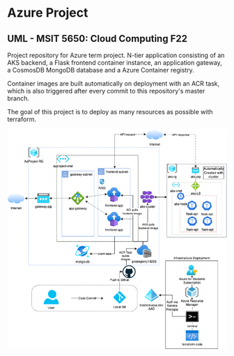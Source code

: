 # Azure Project
## UML - MSIT 5650: Cloud Computing F22

Project repository for Azure term project. N-tier application consisting of an AKS
backend, a Flask frontend container instance, an application gateway, a CosmosDB
MongoDB database and a Azure Container registry.

Container images are built automatically on deployment with an ACR task, which is
also triggered after every commit to this repository's master branch.

The goal of this project is to deploy as many resources as possible with terraform.


![Azure Architecture](https://github.com/blastomussa/Azure-NTier-Terraform/blob/master/diagram/azure-architecture.png)
